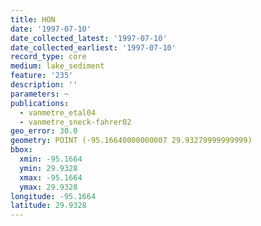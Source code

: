 ```yaml
---
title: HON
date: '1997-07-10'
date_collected_latest: '1997-07-10'
date_collected_earliest: '1997-07-10'
record_type: core
medium: lake_sediment
feature: '235'
description: ''
parameters: ~
publications:
  - vanmetre_etal04
  - vanmetre_sneck-fahrer02
geo_error: 30.0
geometry: POINT (-95.16640000000007 29.93279999999999)
bbox:
  xmin: -95.1664
  ymin: 29.9328
  xmax: -95.1664
  ymax: 29.9328
longitude: -95.1664
latitude: 29.9328
---
```

